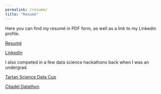 ```yaml
---
permalink: /resume/
title: "Resumé"
---
```


Here you can find my resumé in PDF form, as well as a link to my Linkedin profile.

<a href="AndyLiuResume2019.pdf" target="_blank"><i class="fas fa-fw fa-file-pdf"></i>Resumé</a>

<a href="https://www.linkedin.com/in/{{ author.linkedin }}" target="_blank"><i class="fab fa-fw fa-linkedin"></i>LinkedIn</a>

I also competed in a few data science hackathons back when I was an undergrad.

<a href="https://www.cmu.edu/dietrich/news/news-stories/2017/february/tartan-data-science-cup.html" target="_blank"><i class="fas fa-trophy"></i>Tartan Science Data Cup</a>

<a href="https://www.cmu.edu/dietrich/news/news-stories/2017/march/datathon-results.html" target="_blank"><i class="fas fa-trophy"></i>Citadel Datathon</a>